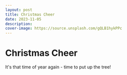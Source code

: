 ```yaml
---
layout: post
title: Christmas Cheer
date: 2023-11-05
description: 
cover-image: https://source.unsplash.com/gQLB1hykPPc
---
```

# Christmas Cheer
It's that time of year again - time to put up the tree!

